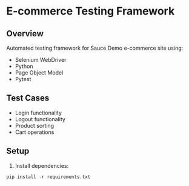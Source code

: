 # E-commerce Testing Framework

## Overview
Automated testing framework for Sauce Demo e-commerce site using:
- Selenium WebDriver
- Python
- Page Object Model
- Pytest

## Test Cases
- Login functionality
- Logout functionality
- Product sorting
- Cart operations

## Setup
1. Install dependencies:
```python
pip install -r requirements.txt